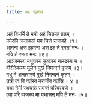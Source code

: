```yaml
---
title: ७६ सूक्तम्

---
```

अहं बिभर्मि ते मनो अहं चितमहं व्रतम् ।  
ममेदपि क्रतावसो मम चित्ते सचावहै ।१।  
आमना अस इहमना अस इह ते रमतां मनः ।  
मयि ते रमतां मनः ॥२॥  
आञ्जनस्य मधुघस्य कुष्ठस्य नलदस्य च ।  
वीरोदेकस्य मूलेन मुखे निमन्दनं कृतम् ।३।  
मधु मे अन्तरास्ये मुखे निमन्दनं कृतम् ।  
तत्रो त्वं वि वर्तस्व नराचीव वर्तसि ॥ ४ ॥  
यथा नेमी रथचक्रं समन्तं परिषस्वजे ।  
एवा परि ष्वजस्व मा यथासन् मयि ते मनः ॥५॥  